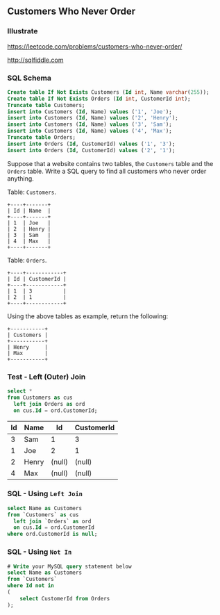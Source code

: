 ## Customers Who Never Order
### Illustrate
<https://leetcode.com/problems/customers-who-never-order/>

<http://sqlfiddle.com>

### SQL Schema
```sql
Create table If Not Exists Customers (Id int, Name varchar(255));
Create table If Not Exists Orders (Id int, CustomerId int);
Truncate table Customers;
insert into Customers (Id, Name) values ('1', 'Joe');
insert into Customers (Id, Name) values ('2', 'Henry');
insert into Customers (Id, Name) values ('3', 'Sam');
insert into Customers (Id, Name) values ('4', 'Max');
Truncate table Orders;
insert into Orders (Id, CustomerId) values ('1', '3');
insert into Orders (Id, CustomerId) values ('2', '1');
```

Suppose that a website contains two tables, the `Customers` table and the `Orders` table. Write a SQL query to find all customers who never order anything.

Table: `Customers`.

```
+----+-------+
| Id | Name  |
+----+-------+
| 1  | Joe   |
| 2  | Henry |
| 3  | Sam   |
| 4  | Max   |
+----+-------+
```
Table: `Orders`.

```
+----+------------+
| Id | CustomerId |
+----+------------+
| 1  | 3          |
| 2  | 1          |
+----+------------+
```

Using the above tables as example, return the following:

```
+-----------+
| Customers |
+-----------+
| Henry     |
| Max       |
+-----------+
```

### Test - Left (Outer) Join
```sql
select *
from Customers as cus
  left join Orders as ord
  on cus.Id = ord.CustomerId;
```

Id|	Name|	Id|	CustomerId
---|---|---|---
3	|Sam	    |1    |3
1	|Joe	    |2    |1
2	|Henry	|(null)	|(null)
4	|Max   	|(null)	|(null)

### SQL - Using `Left Join`
```sql
select Name as Customers
from `Customers` as cus
  left join `Orders` as ord
  on cus.Id = ord.CustomerId
where ord.CustomerId is null;
```

### SQL - Using `Not In`
```sql
# Write your MySQL query statement below
select Name as Customers
from `Customers`
where Id not in
(
    select CustomerId from Orders
);
```